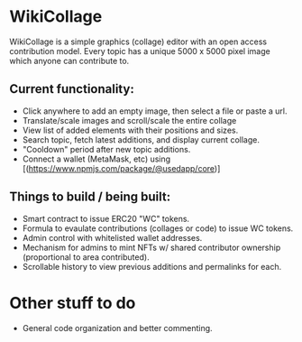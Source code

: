 # WikiCollage

WikiCollage is a simple graphics (collage) editor with an open access contribution model.
Every topic has a unique 5000 x 5000 pixel image which anyone can contribute to.

## Current functionality:

- Click anywhere to add an empty image, then select a file or paste a url.
- Translate/scale images and scroll/scale the entire collage
- View list of added elements with their positions and sizes.
- Search topic, fetch latest additions, and display current collage.
- "Cooldown" period after new topic additions.
- Connect a wallet (MetaMask, etc) using [(https://www.npmjs.com/package/@usedapp/core)]

## Things to build / being built:

- Smart contract to issue ERC20 "WC" tokens.
- Formula to evaulate contributions (collages or code) to issue WC tokens.
- Admin control with whitelisted wallet addresses.
- Mechanism for admins to mint NFTs w/ shared contributor ownership (proportional to area contributed).
- Scrollable history to view previous additions and permalinks for each.

# Other stuff to do

- General code organization and better commenting.
